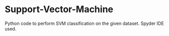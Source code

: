 # Support-Vector-Machine
Python code to perform SVM classification on the given dataset. Spyder IDE used.
